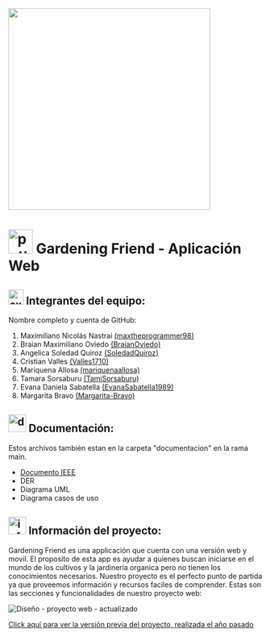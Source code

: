 <img src="https://github.com/GardeningFriendTeam/GardeningFriendWeb/assets/72700320/027a538d-3d9a-4c71-8096-9dc386772c73" width="400px">

# <img width="48" height="48" src="https://img.icons8.com/color-glass/48/potted-plant.png" alt="potted-plant"/> Gardening Friend - Aplicación Web

## <img width="30" height="30" src="https://img.icons8.com/external-beshi-flat-kerismaker/48/external-Programmer-web-development-beshi-flat-kerismaker.png" alt="external-Programmer-web-development-beshi-flat-kerismaker"/> Integrantes del equipo:
Nombre completo y cuenta de GitHub:
1. Maximiliano Nicolás Nastrai [(maxtheprogrammer98)](https://github.com/maxtheprogrammer98)
2. Braian Maximiliano Oviedo [(BraianOviedo)](https://github.com/BraianOviedo)
3. Angelica Soledad Quiroz [(SoledadQuiroz)](https://github.com/SoledadQuiroz)
4. Cristian Valles [(Valles1710)](https://github.com/valles1710)
5. Mariquena Allosa [(mariquenaallosa)](https://github.com/mariquenaallosa)
6. Tamara Sorsaburu [(TamiSorsaburu)](https://github.com/TamiSorsaburu)
7. Evana Daniela Sabatella [(EvanaSabatella1989)](https://github.com/EvanaSabatella1989)
8. Margarita Bravo [(Margarita-Bravo)](https://github.com/Margarita-Bravo)

## <img width="35" height="35" src="https://img.icons8.com/3d-fluency/94/document.png" alt="document"/> Documentación:
Estos archivos también estan en la carpeta "documentacion" en la rama main.
- [Documento IEEE](https://docs.google.com/document/d/1RmAwJ-lqkg8nABTODXh-QHiVACkKPD33/edit#heading=h.l1xwn43o39lj)
- DER
- Diagrama UML
- Diagrama casos de uso

## <img width="35" height="35" src="https://img.icons8.com/fluency/48/info.png" alt="info"/> Información del proyecto:

Gardening Friend es una applicación que cuenta con una versión web y movil.
El proposito de esta app es ayudar a quienes buscan iniciarse en el mundo de los cultivos y la jardineria organica pero no tienen los conocimientos necesarios.
Nuestro proyecto es el perfecto punto de partida ya que proveemos información y recursos faciles de comprender.
Estas son las secciones y funcionalidades de nuestro proyecto web:

![Diseño - proyecto web - actualizado](https://github.com/GardeningFriendTeam/GardeningFriendWeb/assets/72700320/43e10bf8-30b9-4e72-9065-d0911ad0d277)

[Click aquí para ver la versión previa del proyecto, realizada el año pasado](https://github.com/SoledadQuiroz/FullStack-ProyectoIntegrador)

